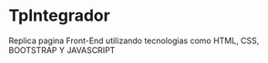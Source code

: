 # TpIntegrador
Replica pagina Front-End utilizando tecnologias como HTML, CSS, BOOTSTRAP Y JAVASCRIPT
